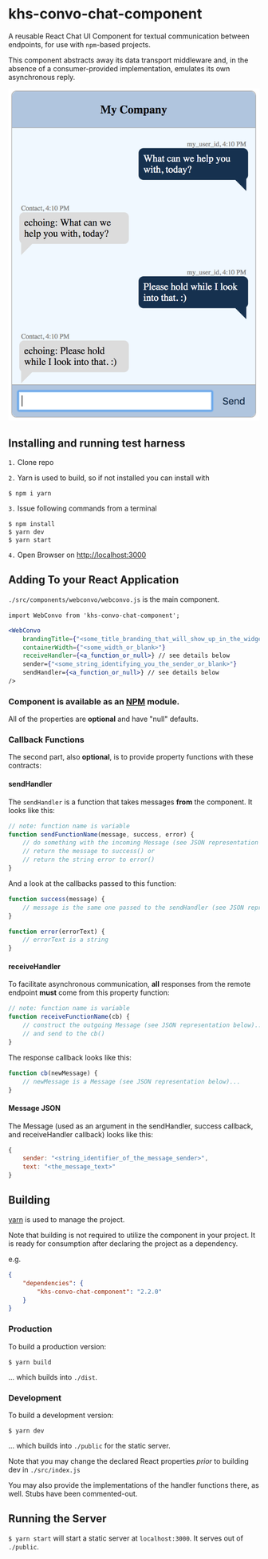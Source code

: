 # khs-convo-chat-component

A reusable React Chat UI Component for textual communication between endpoints, for use with `npm`-based projects.

This component abstracts away its data transport middleware and, in the absence of a consumer-provided implementation, emulates its own asynchronous reply.

![](chat-bot-image.png)

## Installing and running test harness

`1.` Clone repo 

`2.` Yarn is used to build, so if not installed you can install with 

	$ npm i yarn

`3.` Issue following commands from a terminal  

	$ npm install 
	$ yarn dev
	$ yarn start 

`4.` Open Browser on [http://localhost:3000](http://localhost:3000)


## Adding To your React Application

`./src/components/webconvo/webconvo.js` is the main component.

`import WebConvo from 'khs-convo-chat-component';`

```jsx
<WebConvo
	brandingTitle={"<some_title_branding_that_will_show_up_in_the_widget_title_or_blank>"}
	containerWidth={"<some_width_or_blank>"}
	receiveHandler={<a_function_or_null>} // see details below
	sender={"<some_string_identifying_you_the_sender_or_blank>"}
	sendHandler={<a_function_or_null>} // see details below
/>
```

### Component is available as an [NPM](https://www.npmjs.com/package/khs-convo-chat-component) module.

All of the properties are **optional** and have "null" defaults.

### Callback Functions

The second part, also **optional**, is to provide property functions with these contracts:

#### sendHandler

The `sendHandler` is a function that takes messages **from** the component. It looks like this:

```js
// note: function name is variable
function sendFunctionName(message, success, error) {
	// do something with the incoming Message (see JSON representation below)...
	// return the message to success() or
	// return the string error to error()
}
```

And a look at the callbacks passed to this function:

```js
function success(message) {
	// message is the same one passed to the sendHandler (see JSON representation below)...
}
```

```js
function error(errorText) {
	// errorText is a string
}
```

#### receiveHandler

To facilitate asynchronous communication, **all** responses from the remote endpoint **must** come from this property function:

```js
// note: function name is variable
function receiveFunctionName(cb) {
	// construct the outgoing Message (see JSON representation below)...
	// and send to the cb()
}
```

The response callback looks like this:

```js
function cb(newMessage) {
	// newMessage is a Message (see JSON representation below)...
}
```

#### Message JSON

The Message (used as an argument in the sendHandler, success callback, and receiveHandler callback) looks like this:

```js
{
	sender: "<string_identifier_of_the_message_sender>",
	text: "<the_message_text>"
}
```

## Building

[yarn](https://yarnpkg.com/lang/en/docs/install/) is used to manage the project.

Note that building is not required to utilize the component in your project. It is ready for consumption after declaring the project as a dependency.

e.g.

```json
{
	"dependencies": {
		"khs-convo-chat-component": "2.2.0"
	}
}
```

### Production

To build a production version:

```
$ yarn build
```

... which builds into `./dist`.

### Development

To build a development version:

```
$ yarn dev
```

... which builds into `./public` for the static server.

Note that you may change the declared React properties *prior* to building dev in `./src/index.js`

You may also provide the implementations of the handler functions there, as well. Stubs have been commented-out.

## Running the Server

`$ yarn start` will start a static server at `localhost:3000`. It serves out of `./public`.

